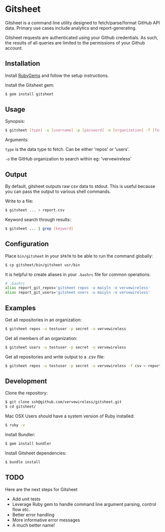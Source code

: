 # Gitsheet

Gitsheet is a command line utility designed to fetch/parse/format GitHub API data. 
Primary use cases include analytics and report-generating. 

Gitsheet requests are authenticated using your Github credentials. As such, the results of all queries are limited to the permissions 
of your Github account.

## Installation

Install [RubyGems](https://rubygems.org/pages/download) and follow the setup instructions.

Install the Gitsheet gem:

```bash
$ gem install gitsheet
```

## Usage

Synopsis:

```bash
$ gitsheet [type] -u [username] -p [password] -o [organization] -f [format]
```
Arguments:

`type`  is the data type to fetch. Can be either 'repos' or 'users'.

`-o` the GitHub organization to search within eg: 'vervewireless'

## Output

By default, gitsheet outputs raw csv data to stdout. This is useful because you can pass the output to various shell commands.

Write to a file:

```bash
$ gitsheet ... > report.csv
```

Keyword search through results:

```bash
$ gitsheet ... | grep [keyword]
```

## Configuration

Place `bin/gitsheet` in your `$PATH` to be able to run the command globally:

```bash
$ cp gitsheet/bin/gitsheet usr/bin
```

It is helpful to create aliases in your `.bashrc` file for common operations:

```bash
# .bashrc
alias report_git_repos='gitsheet repos -u maiyln -o vervewireless'
alias report_git_users='gitsheet users -u maiyln -o vervewireless'
```

## Examples

Get all repositories in an organization:

```bash
$ gitsheet repos -u testuser -p secret -o vervewireless
```

Get all members of an organization:

```bash
$ gitsheet users -u testuser -p secret -o vervewireless
```

Get all repositories and write output to a .csv file:

```bash
$ gitsheet repos -u testuser -p secret -o vervewireless -f csv > report.csv
```

## Development

Clone the repository:

```bash
$ git clone ssh@github.com/vervewireless/gitsheet.git
$ cd gitsheet/
```

Mac OSX Users should have a system version of Ruby installed:

```bash
$ ruby -v
```

Install Bundler:

```bash
$ gem install bundler
```

Install Gitsheet dependencies:

```bash
$ bundle install
```

## TODO

Here are the next steps for Gitsheet
  - Add unit tests
  - Leverage Ruby gem to handle command line argument parsing, control flow etc.
  - Better error handling
  - More informative error messages
  - A much better name!

